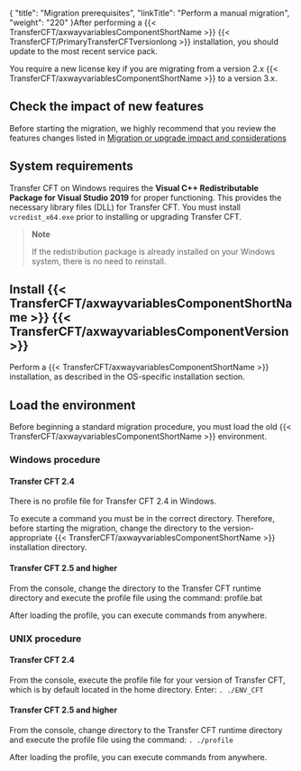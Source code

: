 {
    "title": "Migration prerequisites",
    "linkTitle": "Perform a manual migration",
    "weight": "220"
}After performing a {{< TransferCFT/axwayvariablesComponentShortName  >}} {{< TransferCFT/PrimaryTransferCFTversionlong  >}} installation, you should update to the most recent service pack.

You require a new license key if you are migrating from a version 2.x {{< TransferCFT/axwayvariablesComponentShortName  >}} to a version 3.x.

## Check the impact of new features

Before starting the migration, we highly recommend that you review the features changes listed in <a href="../../../#Migratio" class="MCXref xref">Migration or upgrade impact and considerations</a>

## System requirements

Transfer CFT on Windows requires the **Visual C++ Redistributable Package for Visual Studio 2019** for proper functioning. This provides the necessary library files (DLL) for Transfer CFT. You must install `vcredist_x64.exe` prior to installing or upgrading Transfer CFT.

> **Note**
>
> If the redistribution package is already installed on your Windows system, there is no need to reinstall.

## Install {{< TransferCFT/axwayvariablesComponentShortName  >}} {{< TransferCFT/axwayvariablesComponentVersion  >}}

Perform a {{< TransferCFT/axwayvariablesComponentShortName  >}} installation, as described in the OS-specific installation section.

## Load the environment

Before beginning a standard migration procedure, you must load the old {{< TransferCFT/axwayvariablesComponentShortName  >}} environment.

### Windows procedure

#### Transfer CFT 2.4

There is no profile file for Transfer CFT 2.4 in Windows.

To execute a command you must be in the correct directory. Therefore, before starting the migration, change the directory to the version-appropriate {{< TransferCFT/axwayvariablesComponentShortName  >}} installation directory.

#### Transfer CFT 2.5 and higher

From the console, change the directory to the Transfer CFT runtime directory and execute the profile file using the command: profile.bat

After loading the profile, you can execute commands from anywhere.

### UNIX procedure

#### Transfer CFT 2.4

From the console, execute the profile file for your version of Transfer CFT, which is by default located in the home directory. Enter: <span class="code">`. ./ENV_CFT`</span>

#### Transfer CFT 2.5 and higher

From the console, change directory to the Transfer CFT runtime directory and execute the profile file using the command: <span class="code">`. ./profile`</span>

After loading the profile, you can execute commands from anywhere.

